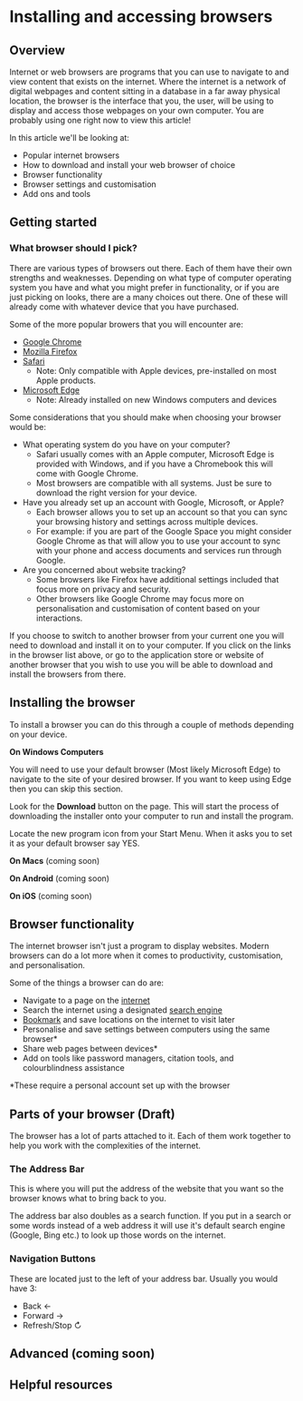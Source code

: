 # Installing and accessing browsers

## Overview 

Internet or web browsers are programs that you can use to navigate to and view content that exists on the internet. Where the internet is a network of digital webpages and content sitting in a database in a far away physical location, the browser is the interface that you, the user, will be using to display and access those webpages on your own computer. You are probably using one right now to view this article!

In this article we'll be looking at:
- Popular internet browsers
- How to download and install your web browser of choice
- Browser functionality
- Browser settings and customisation
- Add ons and tools

## Getting started

### What browser should I pick?

There are various types of browsers out there. Each of them have their own strengths and weaknesses. Depending on what type of computer operating system you have and what you might prefer in functionality, or if you are just picking on looks, there are a many choices out there. One of these will already come with whatever device that you have purchased.

Some of the more popular browers that you will encounter are:
- [Google Chrome](https://www.google.com/intl/en_au/chrome/)
- [Mozilla Firefox](https://www.mozilla.org/en-US/firefox/new/)
- [Safari](https://www.apple.com/au/safari/) 
  - Note: Only compatible with Apple devices, pre-installed on most Apple products. 
- [Microsoft Edge](https://www.microsoft.com/en-us/edge)
  - Note: Already installed on new Windows computers and devices

Some considerations that you should make when choosing your browser would be:
- What operating system do you have on your computer? 
  - Safari usually comes with an Apple computer, Microsoft Edge is provided with Windows, and if you have a Chromebook this will come with Google Chrome.
  - Most browsers are compatible with all systems. Just be sure to download the right version for your device.
- Have you already set up an account with Google, Microsoft, or Apple? 
  -  Each browser allows you to set up an account so that you can sync your browsing history and settings across multiple devices. 
  -  For example: if you are part of the Google Space you might consider Google Chrome as that will allow you to use your account to sync with your phone and access documents and services run through Google. 
-  Are you concerned about website tracking?
    -  Some browsers like Firefox have additional settings included that focus more on privacy and security. 
   -  Other browsers like Google Chrome may focus more on personalisation and customisation of content based on your interactions. 

If you choose to switch to another browser from your current one you will need to download and install it on to your computer. If you click on the links in the browser list above, or go to the application store or website of another browser that you wish to use you will be able to download and install the browsers from there.

## Installing the browser

To install a browser you can do this through a couple of methods depending on your device. 

**On Windows Computers**

You will need to use your default browser (Most likely Microsoft Edge) to navigate to the site of your desired browser. If you want to keep using Edge then you can skip this section.

Look for the **Download** button on the page. This will start the process of downloading the installer onto your computer to run and install the program.

Locate the new program icon from your Start Menu. When it asks you to set it as your default browser say YES. 

**On Macs** (coming soon)

**On Android** (coming soon)

**On iOS** (coming soon)


## Browser functionality

The internet browser isn't just a program to display websites. Modern browsers can do a lot more when it comes to productivity, customisation, and personalisation. 

Some of the things a browser can do are:
- Navigate to a page on the [internet](https://aarnet.gitbook.io/digital-skills-gitbook-1/ict-proficiency-productivity/internet)
- Search the internet using a designated [search engine](https://aarnet.gitbook.io/digital-skills-gitbook-1/ict-proficiency-productivity/searchengines)
- [Bookmark](https://aarnet.gitbook.io/digital-skills-gitbook-1/ict-proficiency-productivity/bookmarks) and save locations on the internet to visit later
- Personalise and save settings between computers using the same browser*
- Share web pages between devices*
- Add on tools like password managers, citation tools, and colourblindness assistance

*These require a personal account set up with the browser

## Parts of your browser (Draft)

The browser has a lot of parts attached to it. Each of them work together to help you work with the complexities of the internet. 

### The Address Bar

This is where you will put the address of the website that you want so the browser knows what to bring back to you. 

The address bar also doubles as a search function. If you put in a search or some words instead of a web address it will use it's default search engine (Google, Bing etc.) to look up those words on the internet. 

### Navigation Buttons

These are located just to the left of your address bar. Usually you would have 3:
- Back 	&#8592;
- Forward &#8594;
- Refresh/Stop &#8635; 

## Advanced (coming soon)


## Helpful resources    
